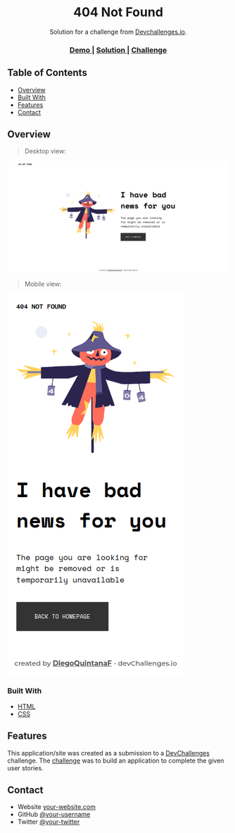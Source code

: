 <!-- Please update value in the {}  -->

<h1 align="center">404 Not Found</h1>

<div align="center">
   Solution for a challenge from  <a href="http://devchallenges.io" target="_blank">Devchallenges.io</a>.
</div>

<div align="center">
  <h3>
    <a 
      href="https://four04-not-found-9pxm.onrender.com/" 
      target="_blank"
    >
      Demo
    </a>
    <span> | </span>
    <a 
      href="https://github.com/DiegoQuintanaF/404-not-found" 
      target="_blank"
    >
      Solution
    </a>
    <span> | </span>
    <a 
      href="https://devchallenges.io/challenges/wBunSb7FPrIepJZAg0sY" 
      target="_blank"
    >
      Challenge
    </a>
  </h3>
</div>

<!-- TABLE OF CONTENTS -->

## Table of Contents

- [Overview](#overview)
- [Built With](#built-with)
- [Features](#features)
- [Contact](#contact)

<!-- OVERVIEW -->

## Overview

> Desktop view:

![screenshot](404-not-found-desktop.png)

> Mobile view:

![screenshot](404-not-found-mobile.png)

### Built With

<!-- This section should list any major frameworks that you built your project using. Here are a few examples.-->

- [HTML](https://html.spec.whatwg.org/multipage/)
- [CSS](https://www.w3.org/Style/CSS/Overview.en.html)

## Features

<!-- List the features of your application or follow the template. Don't share the figma file here :) -->

This application/site was created as a submission to a [DevChallenges](https://devchallenges.io/challenges) challenge. The [challenge](https://devchallenges.io/challenges/wBunSb7FPrIepJZAg0sY) was to build an application to complete the given user stories.

## Contact

- Website [your-website.com](https://{your-web-site-link})
- GitHub [@your-username](https://{github.com/your-usermame})
- Twitter [@your-twitter](https://{twitter.com/your-username})
